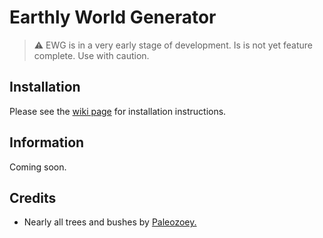 # Earthly World Generator
> :warning: EWG is in a very early stage of development. Is is not yet feature complete. Use with caution.

## Installation
Please see the [wiki page](https://github.com/Earthly-Development/EWG/wiki) for installation instructions.
 
## Information
Coming soon.

## Credits
- Nearly all trees and bushes by [Paleozoey.](https://www.planetminecraft.com/member/paleozoey/)